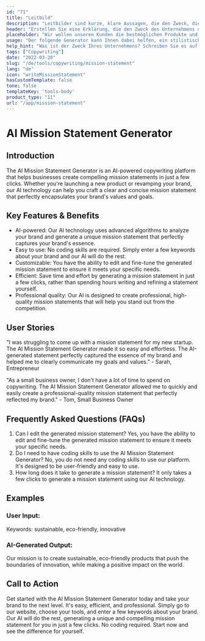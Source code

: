 ```yaml
---
id: "71"
title: "Leitbild"
description: "Leitbilder sind kurze, klare Aussagen, die den Zweck, die Aufgaben und die Gründe für die Existenz eines Unternehmens umreißen. Sie werden häufig verwendet, um die Werte und Ziele eines Unternehmens zu vermitteln, und sie können als Mittel zur Unterscheidung eines Unternehmens von anderen dienen."
header: "Erstellen Sie eine Erklärung, die den Zweck des Unternehmens umreißt."
placeholder: "Wir wollen unseren Kunden die bestmöglichen Produkte und Dienstleistungen anbieten."
usage: "Der folgende Generator kann Ihnen dabei helfen, ein stilistisches Leitbild zu entwerfen und zu entwickeln, das eng auf Ihre Marke abgestimmt ist."
help_hint: "Was ist der Zweck Ihres Unternehmens? Schreiben Sie es auf und wir machen daraus ein Mission Statement."
tags: ["Copywriting"]
date: "2022-03-28"
slug: "/de/tools/copywriting/mission-statement"
lang: "de"
icon: "writeMissionStatement"
hasCustomTemplate: false
tone: false
templateKey: 'tools-body'
product_type: "11"
url: "/app/mission-statement"
---
```


# AI Mission Statement Generator

## Introduction

The AI Mission Statement Generator is an AI-powered copywriting platform that helps businesses create compelling mission statements in just a few clicks. Whether you're launching a new product or revamping your brand, our AI technology can help you craft a clear and concise mission statement that perfectly encapsulates your brand's values and goals.

## Key Features & Benefits

- AI-powered: Our AI technology uses advanced algorithms to analyze your brand and generate a unique mission statement that perfectly captures your brand's essence.
- Easy to use: No coding skills are required. Simply enter a few keywords about your brand and our AI will do the rest.
- Customizable: You have the ability to edit and fine-tune the generated mission statement to ensure it meets your specific needs.
- Efficient: Save time and effort by generating a mission statement in just a few clicks, rather than spending hours writing and refining a statement yourself.
- Professional quality: Our AI is designed to create professional, high-quality mission statements that will help you stand out from the competition.

## User Stories

"I was struggling to come up with a mission statement for my new startup. The AI Mission Statement Generator made it so easy and effortless. The AI-generated statement perfectly captured the essence of my brand and helped me to clearly communicate my goals and values." - Sarah, Entrepreneur

"As a small business owner, I don't have a lot of time to spend on copywriting. The AI Mission Statement Generator allowed me to quickly and easily create a professional-quality mission statement that perfectly reflected my brand." - Tom, Small Business Owner

## Frequently Asked Questions (FAQs)

1. Can I edit the generated mission statement? Yes, you have the ability to edit and fine-tune the generated mission statement to ensure it meets your specific needs.
2. Do I need to have coding skills to use the AI Mission Statement Generator? No, you do not need any coding skills to use our platform. It's designed to be user-friendly and easy to use.
3. How long does it take to generate a mission statement? It only takes a few clicks to generate a mission statement using our AI technology.

## Examples

### User Input: 

Keywords: sustainable, eco-friendly, innovative

### AI-Generated Output: 

Our mission is to create sustainable, eco-friendly products that push the boundaries of innovation, while making a positive impact on the world.

## Call to Action

Get started with the AI Mission Statement Generator today and take your brand to the next level. It's easy, efficient, and professional. Simply go to our website, choose your tools, and enter a few keywords about your brand. Our AI will do the rest, generating a unique and compelling mission statement for you in just a few clicks. No coding required. Start now and see the difference for yourself.
